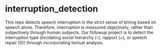 # interruption_detection
This repo detects speech interruption in the strict sense of timing based on speech alone. Therefore, interruption is measured objectively, rather than subjectively through human subjects. Our followup project is to detect the interruption type (incidating social hierarchy (-), rapport (+), or speech repair (0)) through incorporating textual analysis.
